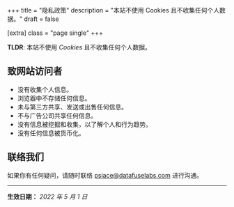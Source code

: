 +++
title = "隐私政策"
description = "本站不使用 Cookies 且不收集任何个人数据。"
draft = false

[extra]
class = "page single"
+++

__TLDR__: 本站不使用 _Cookies_ 且不收集任何个人数据。

## 致网站访问者

- 没有收集个人信息。
- 浏览器中不存储任何信息。
- 未与第三方共享、发送或出售任何信息。
- 不与广告公司共享任何信息。
- 没有信息被挖掘和收集，以了解个人和行为趋势。
- 没有任何信息被货币化。


## 联络我们

如果你有任何疑问，请随时联络 <psiace@datafuselabs.com> 进行沟通。

---

**生效日期：** _2022 年 5 月 1 日_

